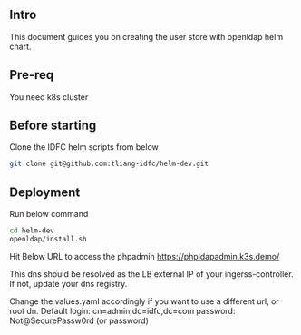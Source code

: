 ## Intro 
This document guides you on creating the user store with openldap helm chart. 

## Pre-req
You need k8s cluster 


## Before starting
Clone the IDFC helm scripts from below
```sh
git clone git@github.com:tliang-idfc/helm-dev.git
```

## Deployment

Run below command
```sh
cd helm-dev
openldap/install.sh
```

Hit Below URL to access the phpadmin 
https://phpldapadmin.k3s.demo/

This dns should be resolved as the LB external IP of your ingerss-controller. If not, update your dns registry. 

Change the values.yaml accordingly if you want to use a different url, or root dn. 
Default login:
cn=admin,dc=idfc,dc=com
password: Not@SecurePassw0rd (or password)
